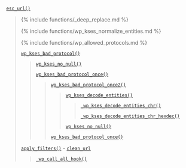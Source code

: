 <p><code><a href="https://developer.wordpress.org/reference/functions/esc_url/">esc_url()</a></code></p>

<blockquote>

{% include functions/_deep_replace.md %}

{% include functions/wp_kses_normalize_entities.md %}

{% include functions/wp_allowed_protocols.md %}

 [`wp_kses_bad_protocol()`](https://developer.wordpress.org/reference/functions/wp_kses_bad_protocol/)
 
> [`wp_kses_no_null()`](https://developer.wordpress.org/reference/functions/wp_kses_no_null/)
> 
> [`wp_kses_bad_protocol_once()`](https://developer.wordpress.org/reference/functions/wp_kses_bad_protocol_once/)
> 
>> [`wp_kses_bad_protocol_once2()`](https://developer.wordpress.org/reference/functions/wp_kses_bad_protocol_once2/)
>> 
>>> [`wp_kses_decode_entities()`](https://developer.wordpress.org/reference/functions/wp_kses_decode_entities/)
>>> 
>>>> [`_wp_kses_decode_entities_chr()`](https://developer.wordpress.org/reference/functions/_wp_kses_decode_entities_chr/)
>>>> 
>>>> [`_wp_kses_decode_entities_chr_hexdec()`](https://developer.wordpress.org/reference/functions/_wp_kses_decode_entities_chr_hexdec/)
>>> 
>>> [`wp_kses_no_null()`](https://developer.wordpress.org/reference/functions/wp_kses_no_null/)
>> 
>> [`wp_kses_bad_protocol_once()`](https://developer.wordpress.org/reference/functions/wp_kses_bad_protocol_once/)
 
 [`apply_filters()`](https://developer.wordpress.org/reference/functions/apply_filters/) - [`clean_url`](https://developer.wordpress.org/reference/hooks/clean_url/)
 
> [`_wp_call_all_hook()`](https://developer.wordpress.org/reference/functions/_wp_call_all_hook/)

</blockquote>